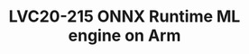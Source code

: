 ---
categories:
- lvc20
description: ONNX Runtime is an open source machine learning inference engine focused
  on running the widely adopted Open Neural Network Exchange (ONNX) format models
  with best performance.<br>This session will introduce the ONNX format and the ONNX
  Runtime project and will provide details about the new ACL and ArmNN execution providers
  for Arm architecture recently accepted upstrem, specific optimizations and future
  work.
image: /assets/images/featured-images/lvc20/LVC20-215.png
session_id: LVC20-215
session_room: '[Track 3] DataCenter'
session_slot:
  end_time: 2020-09-23 12:10
  start_time: 2020-09-23 11:45
session_speakers:
- speaker_bio: Mihai (Mike) Caraman PhD is a machine learning architect for application
    processors and microcontrollers at NXP Semiconductors. He earned a bachelor&#39;s
    degree in Mathematics and Informatics in &#39;97 with a thesis on artificial neural
    networks. After a 10 years detour in the beautiful world of virtualization, with
    contributions to the Linux kernel open source project, definition of next-gen
    networking SoCs, presentations at KVM Forum and Embedded World conferences, he
    returned to his first love. He is interested in everything related to machine
    learning, in particular deep learning, from hardware accelerators, neural networks
    architectures, optimizations and security, frameworks, exchange formats, edge
    and cloud service blending.
  speaker_company: NXP Semiconductors
  speaker_image: http://avatars.sched.co/1/e4/4370053/avatar.jpg.320x320px.jpg?819
  speaker_name: Mike Caraman
  speaker_position: Machine Learning Architect, NXP
  speaker_role: speaker
session_track: Machine Learning/AI
tag: session
tags: Machine Learning/AI
title: LVC20-215 ONNX Runtime ML engine on Arm
---